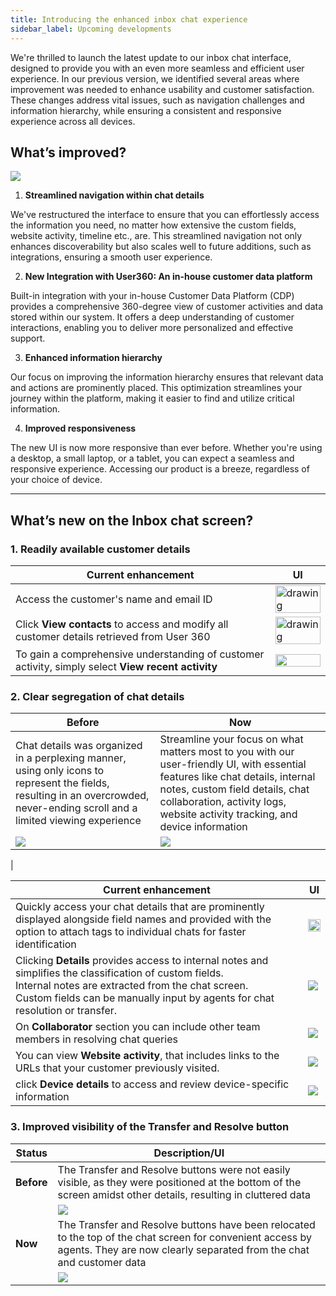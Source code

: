 ```yaml
---
title: Introducing the enhanced inbox chat experience
sidebar_label: Upcoming developments 
---
```


We're thrilled to launch the latest update to our inbox chat interface, designed to provide you with an even more seamless and efficient user experience. In our previous version, we identified several areas where improvement was needed to enhance usability and customer satisfaction. These changes address vital issues, such as navigation challenges and information hierarchy, while ensuring a consistent and responsive experience across all devices.

## What’s improved? 

![](https://hackmd.io/_uploads/r1OiVePR2.png)

1. **Streamlined navigation within chat details**

We've restructured the interface to ensure that you can effortlessly access the information you need, no matter how extensive the custom fields, website activity, timeline etc., are. This streamlined navigation not only enhances discoverability but also scales well to future additions, such as integrations, ensuring a smooth user experience.

2. **New Integration with User360: An in-house customer data platform**

Built-in integration with your in-house Customer Data Platform (CDP) provides a comprehensive 360-degree view of customer activities and data stored within our system. It offers a deep understanding of customer interactions, enabling you to deliver more personalized and effective support.

3. **Enhanced information hierarchy**

Our focus on improving the information hierarchy ensures that relevant data and actions are prominently placed. This optimization streamlines your journey within the platform, making it easier to find and utilize critical information.

4. **Improved responsiveness**

The new UI is now more responsive than ever before. Whether you're using a desktop, a small laptop, or a tablet, you can expect a seamless and responsive experience. Accessing our product is a breeze, regardless of your choice of device.

----

## What’s new on the Inbox chat screen?

### 1. Readily available customer details

<!--

| **Before** | **Now**  |
| -------- | -------- |
| Customer data was not separated, and the user interface only presented basic information  | We've integrated the CDP module, allowing for well-defined segregation of customer details  |
| <img src="https://hackmd.io/_uploads/ryOKqHN0n.png" alt="drawing" width="70%"/> |  <img src="https://hackmd.io/_uploads/B1PXfVNR3.png" alt="drawing" width="100%"/> |

-->

| Current enhancement | UI |
| -------- | -------- |
| Access the customer's name and email ID    | <img src="https://hackmd.io/_uploads/B1PXfVNR3.png" alt="drawing" width="100%"/>     |
|Click **View contacts** to access and modify all customer details retrieved from User 360|<img src="https://hackmd.io/_uploads/HJyOiS40h.png" alt="drawing" width="100%"/>|
| To gain a comprehensive understanding of customer activity, simply select **View recent activity** | <img src="https://hackmd.io/_uploads/HyyGnrN02.png" width="100%"/> |


### 2. Clear segregation of chat details

| **Before** | **Now**  |
| -------- | -------- |
| Chat details was organized in a perplexing manner, using only icons to represent the fields, resulting in an overcrowded, never-ending scroll and a limited viewing experience | Streamline your focus on what matters most to you with our user-friendly UI, with essential features like chat details, internal notes, custom field details, chat collaboration, activity logs, website activity tracking, and device information|  
| ![](https://hackmd.io/_uploads/BkQeNPN03.png) | ![](https://hackmd.io/_uploads/r11IQv4C2.png)
 | 

| Current enhancement | UI |
| -------- | -------- |
| Quickly access your chat details that are prominently displayed alongside field names and provided with the option to attach tags to individual chats for faster identification | <img src="https://hackmd.io/_uploads/HJi5gIEAn.png" width="100%"/>  |
| Clicking **Details** provides access to internal notes and simplifies the classification of custom fields. <br/> Internal notes are extracted from the chat screen. <br/> Custom fields can be manually input by agents for chat resolution or transfer. | ![](https://hackmd.io/_uploads/rJG1Gs4An.png)| 
| On **Collaborator** section you can include other team members in resolving chat queries | ![](https://hackmd.io/_uploads/HkB5IUNA3.png)| 
|You can view **Website activity**, that includes links to the URLs that your customer previously visited.	| ![](https://hackmd.io/_uploads/BJRrt8ECh.png)|
| click **Device details** to access and review device-specific information | ![](https://hackmd.io/_uploads/r1IuF8ERn.png) | 


### 3. Improved visibility of the Transfer and Resolve button 



| Status | Description/UI |
| -------- | -------- |
| **Before** | The Transfer and Resolve buttons were not easily visible, as they were positioned at the bottom of the screen amidst other details, resulting in cluttered data ||
||![](https://hackmd.io/_uploads/SkID9IVR2.png)      |
| **Now** | The Transfer and Resolve buttons have been relocated to the top of the chat screen for convenient access by agents. They are now clearly separated from the chat and customer data |
||![](https://hackmd.io/_uploads/BkrA58VCh.png) | 
